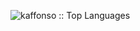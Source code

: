 <p align="left"><img src="https://github-readme-stats.vercel.app/api?username=kaffonso&theme=nord&show_icons=true" alt="kaffonso :: Top Languages" /></p>


